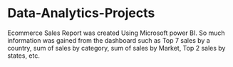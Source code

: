 # Data-Analytics-Projects
Ecommerce Sales Report was created Using Microsoft power BI. So much information was gained from the dashboard such as Top 7 sales by a country, sum of sales by category, sum of sales by Market, Top 2 sales by states, etc.
